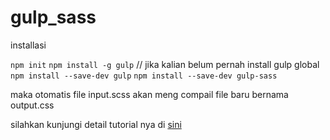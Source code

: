 # gulp_sass


installasi

`npm init`
`npm install -g gulp` // jika kalian belum pernah install gulp global
`npm install --save-dev gulp`
`npm install --save-dev gulp-sass`

maka otomatis file input.scss akan meng compail file baru bernama output.css

silahkan kunjungi detail tutorial nya di <a href="https://blog.genjer.com/articles/show/sass-part-2-installasi-dan-penggunaan">sini</a>